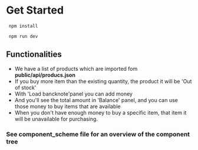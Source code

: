 # Get Started

``` 
 npm install

 npm run dev
```
## Functionalities
* We have a list of products which are imported fom **public/api/producs.json**
* If you buy more item than the existing quantity, the product it will be 'Out of stock'
* With 'Load bancknote'panel you can add money 
* And you'll see the total amount in 'Balance' panel, and you can use those money to buy items that are available
* When you don't have enough money to buy a specific item, that item it will be unavailable for purchasing.

### See component_scheme file for an overview of the component tree